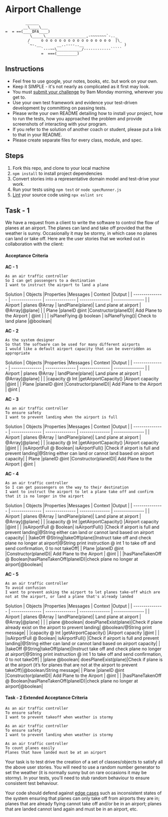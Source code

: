 Airport Challenge
=================

```
         ______
        __\____\___
=  = ==(____DFA____)
           \_____\__________________,-~~~~~~~`-.._
          /     o o o o o o o o o o o o o o o o  |\_
          `~-.__       __..----..__                  )
                `---~~\___________/------------`````
                =  ===(_________)

```

Instructions
---------

* Feel free to use google, your notes, books, etc. but work on your own.
* Keep it SIMPLE - it's not nearly as complicated as it first may look.
* You must [submit your challenge](https://airtable.com/shrUGm2T8TYCFAmjN) by 9am Monday morning, wherever you get to.
* Use your own test framework and evidence your test-driven development by committing on passing tests.
* Please write your own README detailing how to install your project, how to run the tests, how you approached the problem and provide screenshots of interacting with your program.
* If you refer to the solution of another coach or student, please put a link to that in your README.
* Please create separate files for every class, module, and spec.

Steps
-------

1. Fork this repo, and clone to your local machine
2. `npm install` to install project dependencies
3. Convert stories into a representative domain model and test-drive your work.
4. Run your tests using `npm test` or `node specRunner.js`
5. [Lint](https://eslint.org/docs/user-guide/getting-started) your source code using `npx eslint src`

Task - 1
-----

We have a request from a client to write the software to control the flow of planes at an airport. The planes can land and take off provided that the weather is sunny. Occasionally it may be stormy, in which case no planes can land or take off.  Here are the user stories that we worked out in collaboration with the client:

#### Acceptance Criteria
**AC - 1**
```
As an air traffic controller
So I can get passengers to a destination
I want to instruct the airport to land a plane
```
Solution 
| Objects         |Properties       |Messages         | Context         |Output           |
| --------------- | --------------- | --------------- | --------------- | --------------- |
| Airport         | planes @Array   | landPlane(plane)| Land plane at airport | @Array[@plane] |
|  Plane          |planeID @int         |Constructor(planeID)| Add Plane to the Airport | @int     | 
|                 | isPlaneFlying @ boolean | isPlaneFlying()| Check to land plane |@boolean|



**AC - 2**
```
As the system designer
So that the software can be used for many different airports
I would like a default airport capacity that can be overridden as appropriate
```
Solution 
| Objects         |Properties       |Messages         | Context         |Output           |
| --------------- | --------------- | --------------- | --------------- | --------------- |
| Airport         | planes @Array   | landPlane(plane)| Land plane at airport | @Array[@plane] |
|                 |capacity @ Int   |getAirportCapacity() |Airport capacity      |@int            |
|  Plane          |planeID @int         |Constructor(planeID)| Add Plane to the Airport | @int     | 

**AC - 3**
```
As an air traffic controller
To ensure safety
I want to prevent landing when the airport is full
```
Solution 
| Objects         |Properties       |Messages         | Context         |Output           |
| --------------- | --------------- | --------------- | --------------- | --------------- |
| Airport         | planes @Array   | landPlane(plane)| Land plane at airport | @Array[@plane] |
|                 |capacity @ Int   |getAirportCapacity() |Airport capacity      |@int            |
|                 |isAirportFull @ Boolean| isAirportFull()    |Check if airport is full and prevent landing|@String either can land or cannot land based on airport capacity|
|  Plane          |planeID @int         |Constructor(planeID)| Add Plane to the Airport | @int     | 

**AC - 4**
```
As an air traffic controller
So I can get passengers on the way to their destination
I want to instruct the airport to let a plane take off and confirm that it is no longer in the airport
```
Solution 
| Objects         |Properties       |Messages         | Context         |Output           |
| --------------- | --------------- | --------------- | --------------- | --------------- |
| Airport         | planes @Array   | landPlane(plane)| Land plane at airport | @Array[@plane] |
|                 |capacity @ Int   |getAirportCapacity() |Airport capacity      |@int            |
|                 |isAirportFull @ Boolean| isAirportFull()    |Check if airport is full and prevent landing|@String either can land or cannot land based on airport capacity|
|                 |takeOff @String|takeOff(plane)|Instruct take off and check plane no longer at airport|@String print instruction @ int 1 to take off and send confirmation, 0 to not takeOff|
|  Plane          |planeID @int         |Constructor(planeID)| Add Plane to the Airport | @int     |
|                 |hasPlaneTakenOff @ Boolean|hasPlaneTakenOff(planeID)|check plane no longer at airport|@boolean|

**AC - 5**
```
As an air traffic controller
To avoid confusion
I want to prevent asking the airport to let planes take-off which are not at the airport, or land a plane that's already landed
```
Solution 
| Objects         |Properties       |Messages         | Context         |Output           |
| --------------- | --------------- | --------------- | --------------- | --------------- |
| Airport         | planes @Array   | landPlane(plane)| Land plane at airport | @Array[@plane] |
|                 | plane @boolean| doesPlaneExist(plane)|Check if plane already exist on the airport to prevent landing| @boolean/@String print message|
|                 |capacity @ Int   |getAirportCapacity() |Airport capacity      |@int            |
|                 |isAirportFull @ Boolean| isAirportFull()    |Check if airport is full and prevent landing|@String either can land or cannot land based on airport capacity|
|                 |takeOff @String|takeOff(plane)|Instruct take off and check plane no longer at airport|@String print instruction @ int 1 to take off and send confirmation, 0 to not takeOff|
|                 |plane @boolean| doesPlaneExist(plane)|Check if plane is at the airport (it’s for planes that are not at the airport to prevent takeOff)|@boolean/String message|
|  Plane          |planeID @int         |Constructor(planeID)| Add Plane to the Airport | @int     |
|                 |hasPlaneTakenOff @ Boolean|hasPlaneTakenOff(planeID)|check plane no longer at airport|@boolean|

#### Task - 2 Extended Acceptance Criteria
```
As an air traffic controller
To ensure safety
I want to prevent takeoff when weather is stormy

As an air traffic controller
To ensure safety
I want to prevent landing when weather is stormy

As an air traffic controller
To count planes easily
Planes that have landed must be at an airport
```

Your task is to test drive the creation of a set of classes/objects to satisfy all the above user stories. You will need to use a random number generator to set the weather (it is normally sunny but on rare occasions it may be stormy). In your tests, you'll need to stub random behaviour to ensure consistent test behaviour.

Your code should defend against [edge cases](http://programmers.stackexchange.com/questions/125587/what-are-the-difference-between-an-edge-case-a-corner-case-a-base-case-and-a-b) such as inconsistent states of the system ensuring that planes can only take off from airports they are in; planes that are already flying cannot take off and/or be in an airport; planes that are landed cannot land again and must be in an airport, etc.

